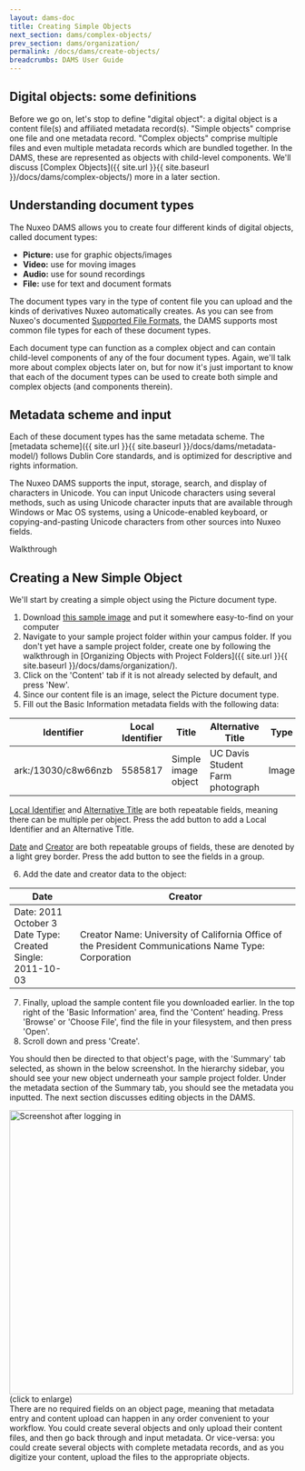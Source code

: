```yaml
---
layout: dams-doc
title: Creating Simple Objects
next_section: dams/complex-objects/
prev_section: dams/organization/
permalink: /docs/dams/create-objects/
breadcrumbs: DAMS User Guide
---
```


## Digital objects: some definitions

Before we go on, let's stop to define "digital object": a digital object is a content file(s) and affiliated metadata record(s). "Simple objects" comprise one file and one metadata record. "Complex objects" comprise multiple files and even multiple metadata records which are bundled together. In the DAMS, these are represented as objects with child-level components. We'll discuss [Complex Objects]({{ site.url }}{{ site.baseurl }}/docs/dams/complex-objects/) more in a later section. 


## Understanding document types

The Nuxeo DAMS allows you to create four different kinds of digital objects, called document types: 

- **Picture:** use for graphic objects/images
- **Video:** use for moving images
- **Audio:** use for sound recordings
- **File:** use for text and document formats

The document types vary in the type of content file you can upload and the kinds of derivatives Nuxeo automatically creates. As you can see from Nuxeo's documented <a href="http://doc.nuxeo.com/display/NXDOC60/Supported+File+Formats" target="_blank">Supported File Formats</a>, the DAMS supports most common file types for each of these document types. 

Each document type can function as a complex object and can contain child-level components of any of the four document types. Again, we'll talk more about complex objects later on, but for now it's just important to know that each of the document types can be used to create both simple and complex objects (and components therein).

## Metadata scheme and input

Each of these document types has the same metadata scheme. The [metadata scheme]({{ site.url }}{{ site.baseurl }}/docs/dams/metadata-model/) follows Dublin Core standards, and is optimized for descriptive and rights information.

The Nuxeo DAMS supports the input, storage, search, and display of characters in Unicode. You can input Unicode characters using several methods, such as using Unicode character inputs that are available through Windows or Mac OS systems, using a Unicode-enabled keyboard, or copying-and-pasting Unicode characters from other sources into Nuxeo fields.

<div class="walkthrough">Walkthrough</div>

## Creating a New Simple Object

We'll start by creating a simple object using the Picture document type.

1. Download <a href="{{ site.url }}{{ site.baseurl }}/images/Medium_uc-davis-student-farm-49.jpg" download>this sample image</a> and put it somewhere easy-to-find on your computer
2. Navigate to your sample project folder within your campus folder. If you don't yet have a sample project folder, create one by following the walkthrough in [Organizing Objects with Project Folders]({{ site.url }}{{ site.baseurl }}/docs/dams/organization/). 
3. Click on the 'Content' tab if it is not already selected by default, and press 'New'.
4. Since our content file is an image, select the Picture document type. 
5. Fill out the Basic Information metadata fields with the following data: 

| Identifier          | Local Identifier | Title               | Alternative Title                | Type  |
|---------------------|------------------|---------------------|----------------------------------|-------|
| ark:/13030/c8w66nzb | 5585817          | Simple image object | UC Davis Student Farm photograph | Image |

<div class="note"><p><a class="notelink" href="{{ site.url }}{{ site.baseurl }}/docs/dams/metadata-model/#LocalIdentifier">Local Identifier</a> and <a class="notelink" href="{{ site.url }}{{ site.baseurl }}/docs/dams/metadata-model/#AlternativeTitle">Alternative Title</a> are both repeatable fields, meaning there can be multiple per object. Press the add button to add a Local Identifier and an Alternative Title.</p><p><a class="notelink" href="{{ site.url }}{{ site.baseurl }}/docs/dams/metadata-model/#Date">Date</a> and <a class="notelink" href="{{ site.url }}{{ site.baseurl }}/docs/dams/metadata-model/#Creator">Creator</a> are both repeatable groups of fields, these are denoted by a light grey border. Press the add button to see the fields in a group.</p></div>

<ol start="6">
  <li>Add the date and creator data to the object:</li>
</ol>

<table>
  <thead>
    <tr>
      <th class="w-1-3">Date</th>
      <th>Creator</th>
    </tr>
  </thead>
  <tr>
    <td>
      Date: 2011 October 3<br>
      Date Type: Created<br>
      Single: 2011-10-03
    </td>
    <td>
      Creator Name: University of California Office of the President Communications
      Name Type: Corporation
    </td>
  </tr>
</table>

<ol start="7">
  <li>Finally, upload the sample content file you downloaded earlier. In the top right of the 'Basic Information' area, find the 'Content' heading. Press 'Browse' or 'Choose File', find the file in your filesystem, and then press 'Open'.</li>
  <li>Scroll down and press 'Create'.</li>
</ol>

<p>You should then be directed to that object's page, with the 'Summary' tab selected, as shown in the below screenshot. In the hierarchy sidebar, you should see your new object underneath your sample project folder. Under the metadata section of the Summary tab, you should see the metadata you inputted. The next section discusses editing objects in the DAMS.</p>

<a class="img-popup-tall" href="{{ site.url }}{{ site.baseurl }}/images/3_simple-object.png">
  <img src="{{ site.url }}{{ site.baseurl }}/images/3_simple-object.png" alt="Screenshot after logging in" style="width: 500px">
</a>
<br>(click to enlarge)

<div class="note">There are no required fields on an object page, meaning that metadata entry and content upload can happen in any order convenient to your workflow. You could create several objects and only upload their content files, and then go back through and input metadata. Or vice-versa: you could create several objects with complete metadata records, and as you digitize your content, upload the files to the appropriate objects.</div>
